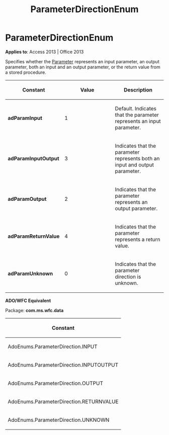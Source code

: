 ﻿---
title: ParameterDirectionEnum
TOCTitle: ParameterDirectionEnum
ms:assetid: 73a97522-010e-d8f4-1a30-15df2469cad4
ms:mtpsurl: https://msdn.microsoft.com/en-us/library/JJ249473(v=office.15)
ms:contentKeyID: 48545643
ms.date: 09/18/2015
mtps_version: v=office.15
---

# ParameterDirectionEnum


**Applies to**: Access 2013 | Office 2013

Specifies whether the [Parameter](parameter-object-ado.md) represents an input parameter, an output parameter, both an input and an output parameter, or the return value from a stored procedure.

<table>
<colgroup>
<col style="width: 33%" />
<col style="width: 33%" />
<col style="width: 33%" />
</colgroup>
<thead>
<tr class="header">
<th><p>Constant</p></th>
<th><p>Value</p></th>
<th><p>Description</p></th>
</tr>
</thead>
<tbody>
<tr class="odd">
<td><p><strong>adParamInput</strong></p></td>
<td><p>1</p></td>
<td><p>Default. Indicates that the parameter represents an input parameter.</p></td>
</tr>
<tr class="even">
<td><p><strong>adParamInputOutput</strong></p></td>
<td><p>3</p></td>
<td><p>Indicates that the parameter represents both an input and output parameter.</p></td>
</tr>
<tr class="odd">
<td><p><strong>adParamOutput</strong></p></td>
<td><p>2</p></td>
<td><p>Indicates that the parameter represents an output parameter.</p></td>
</tr>
<tr class="even">
<td><p><strong>adParamReturnValue</strong></p></td>
<td><p>4</p></td>
<td><p>Indicates that the parameter represents a return value.</p></td>
</tr>
<tr class="odd">
<td><p><strong>adParamUnknown</strong></p></td>
<td><p>0</p></td>
<td><p>Indicates that the parameter direction is unknown.</p></td>
</tr>
</tbody>
</table>


**ADO/WFC Equivalent**

Package: **com.ms.wfc.data**

<table>
<colgroup>
<col style="width: 100%" />
</colgroup>
<thead>
<tr class="header">
<th><p>Constant</p></th>
</tr>
</thead>
<tbody>
<tr class="odd">
<td><p>AdoEnums.ParameterDirection.INPUT</p></td>
</tr>
<tr class="even">
<td><p>AdoEnums.ParameterDirection.INPUTOUTPUT</p></td>
</tr>
<tr class="odd">
<td><p>AdoEnums.ParameterDirection.OUTPUT</p></td>
</tr>
<tr class="even">
<td><p>AdoEnums.ParameterDirection.RETURNVALUE</p></td>
</tr>
<tr class="odd">
<td><p>AdoEnums.ParameterDirection.UNKNOWN</p></td>
</tr>
</tbody>
</table>

